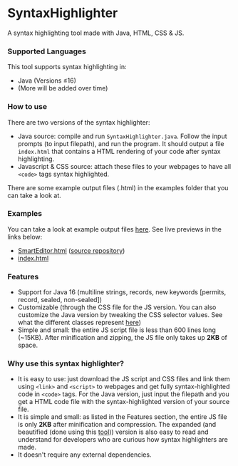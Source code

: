 # SyntaxHighlighter
A syntax highlighting tool made with Java, HTML, CSS & JS.

### Supported Languages
This tool supports syntax highlighting in:
- Java (Versions ≤16)
- (More will be added over time)

### How to use
There are two versions of the syntax highlighter:
- Java source: compile and run `SyntaxHighlighter.java`. Follow the input prompts (to input filepath), and run the program. It should output a file `index.html` that contains a HTML rendering of your code after syntax highlighting.
- Javascript & CSS source: attach these files to your webpages to have all `<code>` tags syntax highlighted.

There are some example output files (.html) in the examples folder that you can take a look at.

### Examples
You can take a look at example output files [here](https://github.com/JC-ProgJava/SyntaxHighlighter/tree/main/examples). See live previews in the links below:
- [SmartEditor.html](https://htmlpreview.github.io/?https://raw.githubusercontent.com/JC-ProgJava/SyntaxHighlighter/main/examples/smarteditor.html) ([source repository](https://github.com/JC-ProgJava/SmartEditor.java))
- [index.html](https://htmlpreview.github.io/?https://raw.githubusercontent.com/JC-ProgJava/SyntaxHighlighter/main/examples/index.html)

### Features
- Support for Java 16 (multiline strings, records, new keywords [permits, record, sealed, non-sealed])
- Customizable (through the CSS file for the JS version. You can also customize the Java version by tweaking the CSS selector values. See what the different classes represent [here](https://github.com/JC-ProgJava/SyntaxHighlighter/blob/main/src/Java/TokenType.java))
- Simple and small: the entire JS script file is less than 600 lines long (~15KB). After minification and zipping, the JS file only takes up **2KB** of space.

### Why use this syntax highlighter?
- It is easy to use: just download the JS script and CSS files and link them using `<link>` and `<script>` to webpages and get fully syntax-highlighted code in `<code>` tags. For the Java version, just input the filepath and you get a HTML code file with the syntax-highlighted version of your source file.
- It is simple and small: as listed in the Features section, the entire JS file is only **2KB** after minification and compression. The expanded (and beautified (done using this [tool](https://prettier.io/))) version is also easy to read and understand for developers who are curious how syntax highlighters are made.
- It doesn't require any external dependencies.
